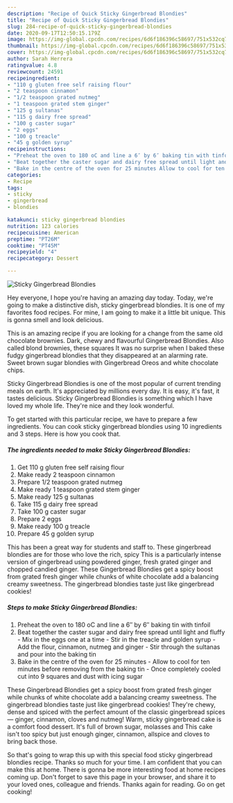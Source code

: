 ```yaml
---
description: "Recipe of Quick Sticky Gingerbread Blondies"
title: "Recipe of Quick Sticky Gingerbread Blondies"
slug: 284-recipe-of-quick-sticky-gingerbread-blondies
date: 2020-09-17T12:50:15.179Z
image: https://img-global.cpcdn.com/recipes/6d6f186396c58697/751x532cq70/sticky-gingerbread-blondies-recipe-main-photo.jpg
thumbnail: https://img-global.cpcdn.com/recipes/6d6f186396c58697/751x532cq70/sticky-gingerbread-blondies-recipe-main-photo.jpg
cover: https://img-global.cpcdn.com/recipes/6d6f186396c58697/751x532cq70/sticky-gingerbread-blondies-recipe-main-photo.jpg
author: Sarah Herrera
ratingvalue: 4.8
reviewcount: 24591
recipeingredient:
- "110 g gluten free self raising flour"
- "2 teaspoon cinnamon"
- "1/2 teaspoon grated nutmeg"
- "1 teaspoon grated stem ginger"
- "125 g sultanas"
- "115 g dairy free spread"
- "100 g caster sugar"
- "2 eggs"
- "100 g treacle"
- "45 g golden syrup"
recipeinstructions:
- "Preheat the oven to 180 oC and line a 6″ by 6″ baking tin with tinfoil"
- "Beat together the caster sugar and dairy free spread until light and fluffy Mix in the eggs one at a time Stir in the treacle and golden syrup Add the flour, cinnamon, nutmeg and ginger Stir through the sultanas and pour into the baking tin"
- "Bake in the centre of the oven for 25 minutes Allow to cool for ten minutes before removing from the baking tin Once completely cooled cut into 9 squares and dust with icing sugar"
categories:
- Recipe
tags:
- sticky
- gingerbread
- blondies

katakunci: sticky gingerbread blondies 
nutrition: 123 calories
recipecuisine: American
preptime: "PT26M"
cooktime: "PT45M"
recipeyield: "4"
recipecategory: Dessert

---
```



![Sticky Gingerbread Blondies](https://img-global.cpcdn.com/recipes/6d6f186396c58697/751x532cq70/sticky-gingerbread-blondies-recipe-main-photo.jpg)

Hey everyone, I hope you're having an amazing day today. Today, we're going to make a distinctive dish, sticky gingerbread blondies. It is one of my favorites food recipes. For mine, I am going to make it a little bit unique. This is gonna smell and look delicious.

This is an amazing recipe if you are looking for a change from the same old chocolate brownies. Dark, chewy and flavourful Gingerbread Blondies. Also called blond brownies, these squares It was no surprise when I baked these fudgy gingerbread blondies that they disappeared at an alarming rate. Sweet brown sugar blondies with Gingerbread Oreos and white chocolate chips.

Sticky Gingerbread Blondies is one of the most popular of current trending meals on earth. It's appreciated by millions every day. It is easy, it's fast, it tastes delicious. Sticky Gingerbread Blondies is something which I have loved my whole life. They're nice and they look wonderful.


To get started with this particular recipe, we have to prepare a few ingredients. You can cook sticky gingerbread blondies using 10 ingredients and 3 steps. Here is how you cook that.

<!--inarticleads1-->

##### The ingredients needed to make Sticky Gingerbread Blondies:

1. Get 110 g gluten free self raising flour
1. Make ready 2 teaspoon cinnamon
1. Prepare 1/2 teaspoon grated nutmeg
1. Make ready 1 teaspoon grated stem ginger
1. Make ready 125 g sultanas
1. Take 115 g dairy free spread
1. Take 100 g caster sugar
1. Prepare 2 eggs
1. Make ready 100 g treacle
1. Prepare 45 g golden syrup


This has been a great way for students and staff to. These gingerbread blondies are for those who love the rich, spicy This is a particularly intense version of gingerbread using powdered ginger, fresh grated ginger and chopped candied ginger. These Gingerbread Blondies get a spicy boost from grated fresh ginger while chunks of white chocolate add a balancing creamy sweetness. The gingerbread blondies taste just like gingerbread cookies! 

<!--inarticleads2-->

##### Steps to make Sticky Gingerbread Blondies:

1. Preheat the oven to 180 oC and line a 6″ by 6″ baking tin with tinfoil
1. Beat together the caster sugar and dairy free spread until light and fluffy - Mix in the eggs one at a time - Stir in the treacle and golden syrup - Add the flour, cinnamon, nutmeg and ginger - Stir through the sultanas and pour into the baking tin
1. Bake in the centre of the oven for 25 minutes - Allow to cool for ten minutes before removing from the baking tin - Once completely cooled cut into 9 squares and dust with icing sugar


These Gingerbread Blondies get a spicy boost from grated fresh ginger while chunks of white chocolate add a balancing creamy sweetness. The gingerbread blondies taste just like gingerbread cookies! They&#39;re chewy, dense and spiced with the perfect amount of the classic gingerbread spices — ginger, cinnamon, cloves and nutmeg! Warm, sticky gingerbread cake is a comfort food dessert. It&#39;s full of brown sugar, molasses and This cake isn&#39;t too spicy but just enough ginger, cinnamon, allspice and cloves to bring back those. 

So that's going to wrap this up with this special food sticky gingerbread blondies recipe. Thanks so much for your time. I am confident that you can make this at home. There is gonna be more interesting food at home recipes coming up. Don't forget to save this page in your browser, and share it to your loved ones, colleague and friends. Thanks again for reading. Go on get cooking!
